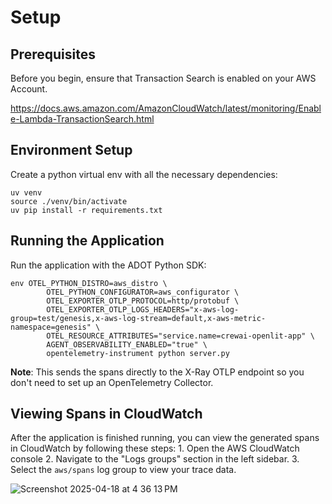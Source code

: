 # Setup

## Prerequisites

Before you begin, ensure that Transaction Search is enabled on your AWS Account.

https://docs.aws.amazon.com/AmazonCloudWatch/latest/monitoring/Enable-Lambda-TransactionSearch.html

## Environment Setup

Create a python virtual env with all the necessary dependencies:
```
uv venv
source ./venv/bin/activate
uv pip install -r requirements.txt
```

## Running the Application

Run the application with the ADOT Python SDK:
```
env OTEL_PYTHON_DISTRO=aws_distro \
        OTEL_PYTHON_CONFIGURATOR=aws_configurator \
        OTEL_EXPORTER_OTLP_PROTOCOL=http/protobuf \
        OTEL_EXPORTER_OTLP_LOGS_HEADERS="x-aws-log-group=test/genesis,x-aws-log-stream=default,x-aws-metric-namespace=genesis" \
        OTEL_RESOURCE_ATTRIBUTES="service.name=crewai-openlit-app" \
        AGENT_OBSERVABILITY_ENABLED="true" \
        opentelemetry-instrument python server.py
```
**Note**: This sends the spans directly to the X-Ray OTLP endpoint so you don't need to set up an OpenTelemetry Collector.

## Viewing Spans in CloudWatch

After the application is finished running, you can view the generated spans in CloudWatch by following these steps:
    1. Open the AWS CloudWatch console
    2. Navigate to the "Logs groups" section in the left sidebar.
    3. Select the `aws/spans` log group to view your trace data.
    
![Screenshot 2025-04-18 at 4 36 13 PM](https://github.com/user-attachments/assets/2cd9b4a9-e6c4-4476-8f1f-7be51ac295d6)
